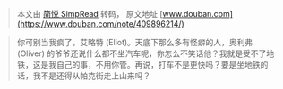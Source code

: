 > 本文由 [简悦 SimpRead](http://ksria.com/simpread/) 转码， 原文地址 [www.douban.com](https://www.douban.com/note/409896214/)

> 你可别当我疯了，艾略特 (Eliot)。天底下那么多有怪癖的人，奥利弗(Oliver) 的爷爷还说什么都不坐汽车呢，你怎么不笑话他？我就是受不了地铁，这是我自己的事，不用你管。再说，打车不是更快吗？要是坐地铁的话，我不是还得从帕克街走上山来吗？